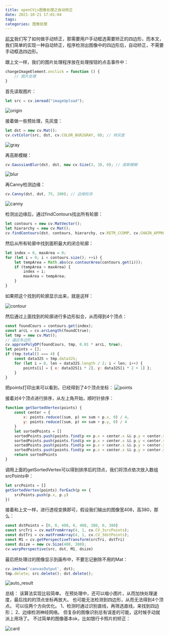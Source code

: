 ```yaml
---
title: openCVjs图像处理之自动矫正
date: 2021-10-21 17:01:04
tags:
categories: 图像处理
---
```


[前文](https://lovelyun.github.io/%E5%9B%BE%E5%83%8F%E5%A4%84%E7%90%86/openCVjs%E5%9B%BE%E5%83%8F%E5%A4%84%E7%90%86%E4%B9%8B%E6%89%8B%E5%8A%A8%E7%9F%AB%E6%AD%A3/)我们写了如何做手动矫正，那需要用户手动框选需要矫正的四边形，而本文，我们简单的实现一种自动矫正，程序检测出图像中的四边形后，自动矫正，不需要手动框选四边形。

跟上文一样，我们的图片处理程序放在处理按钮的点击事件中：

```javascript
changeImageElement.onclick = function () {
    // 图片处理
}
```

首先读取图片：

```javascript
let src = cv.imread("imageUpload");
```

![origin](../images/2021/origin.jpg)

接着做一些预处理，先灰度：

```javascript
let dst = new cv.Mat();
cv.cvtColor(src, dst, cv.COLOR_BGR2GRAY, 0); // 转灰度
```

![gray](../images/2021/gray.png)

再高斯模糊：

```javascript
cv.GaussianBlur(dst, dst, new cv.Size(3, 3), 0); // 高斯模糊
```

![blur](../images/2021/blur.png)

再Canny检测边缘：

```javascript
cv.Canny(dst, dst, 75, 200); // 边缘检测
```

![canny](../images/2021/canny.png)

检测出边缘后，通过findContours找出所有轮廓：

```javascript
let contours = new cv.MatVector();
let hierarchy = new cv.Mat();
cv.findContours(dst, contours, hierarchy, cv.RETR_CCOMP, cv.CHAIN_APPROX_SIMPLE)
```

然后从所有轮廓中找到面积最大的闭合轮廓：

```javascript
let index = 0, maxArea = 0;
for (let i = 0; i < contours.size(); ++i) {
    let tempArea = Math.abs(cv.contourArea(contours.get(i)));
    if (tempArea > maxArea) {
        index = i;
        maxArea = tempArea;
    }
}
```

如果把这个找到的轮廓显示出来，就是这样：

![contour](../images/2021/contour.png)

然后通过上面找到的轮廓进行多边形拟合，从而得到4个顶点：

```javascript
const foundCours = contours.get(index);
const arcL = cv.arcLength(foundCtrue);
let tmp = new cv.Mat();
// 逼近多边形
cv.approxPolyDP(foundCours, tmp, 0.01 * arcL, true);
let points = [];
if (tmp.total() === 4) {
    const data32S = tmp.data32S;
    for (let i = 0, len = data32S.length / 2; i < len; i++) {
        points[i] = { x: data32S[i * 2], y: data32S[i * 2 + 1] };
    }
}
```

把points打印出来可以看到，已经得到了4个顶点坐标：
![points](../images/2021/points.png)

接着对4个顶点进行排序，从左上角开始，顺时针排序：

```javascript
function getSortedVertex(points) {
    const center = {
        x: points.reduce((sum, p) => sum + p.x, 0) / 4,
        y: points.reduce((sum, p) => sum + p.y, 0) / 4
    }
    let sortedPoints = []
    sortedPoints.push(points.find(p => p.x < center.x && p.y < center.y))
    sortedPoints.push(points.find(p => p.x > center.x && p.y < center.y))
    sortedPoints.push(points.find(p => p.x > center.x && p.y > center.y))
    sortedPoints.push(points.find(p => p.x < center.x && p.y > center.y))
    return sortedPoints
}
```

调用上面的getSortedVertex可以得到排序后的顶点，我们将顶点依次放入数组srcPoints中：

```javascript
let srcPoints = []
getSortedVertex(points).forEach(p => {
    srcPoints.push(p.x, p.y)
})
```

接着和上文一样，进行透视变换即可，假设我们输出的图像宽408，高380，那么：

```javascript
const dstPoints = [0, 0, 408, 0, 408, 380, 0, 380]
const srcTri = cv.matFromArray(4, 1, cv.CV_3srcPoints);
const dstTri = cv.matFromArray(4, 1, cv.CV_3dstPoints);
const M1 = cv.getPerspectiveTransform(srcTri, dstTri)
const dsize = new cv.Size(408, 380);
cv.warpPerspective(src, dst, M1, dsize)
```

最后把处理过的图像显示到画布中，不要忘记删除不用的Mat：

```javascript
cv.imshow('canvasOutput', dst);
tmp.delete; src.delete(); dst.delete();
```

![auto_result](../images/2021/auto_result.png)

总结：
该算法实现比较简单。
在预处理中，还可以缩小图片，从而加快处理速度，最后找的的顶点坐标再放大。
也可能无法检测到四边形，从而无法得到4个顶点。
可以往两个方向优化。
1、检测时通过识别直线，再筛选直线，来找到四边形；
2、边缘检测神经网络。
但复杂的图像识别总有误差的可能，这时候手动就派上用场了。
不过简单的图像基本ok，比如银行卡照片的矫正：

![card](../images/2021/card.png)
